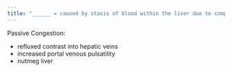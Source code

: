 ```yaml
---
title: "______ = caused by stasis of blood within the liver due to compromise of hepatic drainage --- 3 imaging findings of this condition?"
---
```

Passive Congestion:
- refluxed contrast into hepatic veins
- increased portal venous pulsatility
- nutmeg liver

